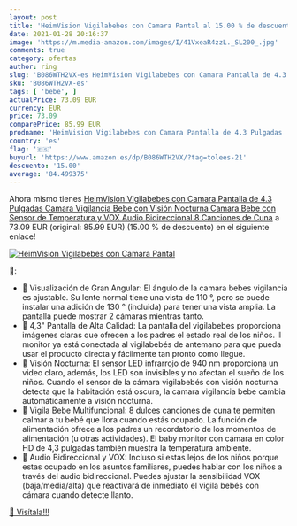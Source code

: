 ```yaml
---
layout: post
title: 'HeimVision Vigilabebes con Camara Pantal al 15.00 % de descuento'
date: 2021-01-28 20:16:37
image: 'https://m.media-amazon.com/images/I/41VxeaR4zzL._SL200_.jpg'
comments: true
category: ofertas
author: ring
slug: 'B086WTH2VX-es HeimVision Vigilabebes con Camara Pantalla de 4.3 Pulgadas...'
sku: 'B086WTH2VX-es'
tags: [ 'bebe', ]
actualPrice: 73.09 EUR
currency: EUR
price: 73.09
comparePrice: 85.99 EUR
prodname: 'HeimVision Vigilabebes con Camara Pantalla de 4.3 Pulgadas  Camara Vigilancia Bebe con Visión Nocturna  Camara Bebe con Sensor de Temperatura y VOX  Audio Bidireccional  8 Canciones de Cuna'
country: 'es'
flag: '🇪🇸'
buyurl: 'https://www.amazon.es/dp/B086WTH2VX/?tag=tolees-21'
descuento: '15.00'
average: '84.499375'
---
```


Ahora mismo tienes [HeimVision Vigilabebes con Camara Pantalla de 4.3 Pulgadas  Camara Vigilancia Bebe con Visión Nocturna  Camara Bebe con Sensor de Temperatura y VOX  Audio Bidireccional  8 Canciones de Cuna](https://www.amazon.es/dp/B086WTH2VX/?tag=tolees-21) a 73.09 EUR (original: 85.99 EUR) (15.00 %  de descuento) en el siguiente enlace!

[![HeimVision Vigilabebes con Camara Pantal](https://m.media-amazon.com/images/I/41VxeaR4zzL._SL200_.jpg)](https://www.amazon.es/dp/B086WTH2VX/?tag=tolees-21)

🔎:

- 👶 Visualización de Gran Angular: El ángulo de la camara bebes vigilancia es ajustable. Su lente normal tiene una vista de 110 °, pero se puede instalar una adición de 130 ° (incluida) para tener una vista amplia. La pantalla puede mostrar 2 cámaras mientras tanto.
- 👶 4,3" Pantalla de Alta Calidad: La pantalla del vigilabebes proporciona imágenes claras que ofrecen a los padres el estado real de los niños. Il monitor ya está conectada al vigilabebés de antemano para que pueda usar el producto directa y fácilmente tan pronto como llegue.
- 👶 Visión Nocturna: El sensor LED infrarrojo de 940 nm proporciona un video claro, además, los LED son invisibles y no afectan el sueño de los niños. Cuando el sensor de la cámara vigilabebés con visión nocturna detecta que la habitación está oscura, la camara vigilancia bebe cambia automáticamente a visión nocturna.
- 👶 Vigila Bebe Multifuncional: 8 dulces canciones de cuna te permiten calmar a tu bebé que llora cuando estás ocupado. La función de alimentación ofrece a los padres un recordatorio de los momentos de alimentación (u otras actividades). El baby monitor con cámara en color HD de 4,3 pulgadas también muestra la temperatura ambiente.
- 👶 Audio Bidireccional y VOX: Incluso si estas lejos de los niños porque estas ocupado en los asuntos familiares, puedes hablar con los niños a través del audio bidireccional. Puedes ajustar la sensibilidad VOX (baja/media/alta) que reactivará de inmediato el vigila bebés con cámara cuando detecte llanto.

[🛒 Visítala!!!](https://www.amazon.es/dp/B086WTH2VX/?tag=tolees-21)
